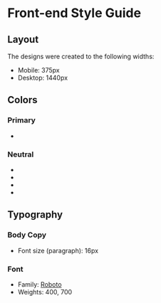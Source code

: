 # Front-end Style Guide

## Layout

The designs were created to the following widths:

- Mobile: 375px
- Desktop: 1440px

## Colors

### Primary

- 

### Neutral

- 
- 
- 
- 

## Typography

### Body Copy

- Font size (paragraph): 16px

### Font

- Family: [Roboto](https://fonts.google.com/specimen/Roboto)
- Weights: 400, 700
